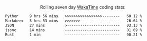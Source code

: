 <p align="center">Rolling seven day <a href="https://wakatime.com/@syrkis"/>WakaTime</a> coding stats:</p>
<!--START_SECTION:waka-->

```txt
Python     9 hrs 56 mins   >>>>>>>>>>>>>>>>>--------   68.12 %
Markdown   3 hrs 53 mins   >>>>>>>------------------   26.64 %
JSON       27 mins         >------------------------   03.13 %
jsonc      14 mins         -------------------------   01.69 %
Rust       1 min           -------------------------   00.21 %
```

<!--END_SECTION:waka-->
